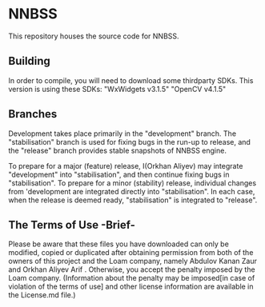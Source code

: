 # NNBSS
This repository houses the source code for NNBSS.


## Building
In order to compile, you will need to download some thirdparty SDKs. This version is using these SDKs: "WxWidgets v3.1.5" "OpenCV v4.1.5" 

## Branches
Development takes place primarily in the "development" branch. 
The "stabilisation" branch is used for fixing bugs in the run-up to release, 
and the "release" branch provides stable snapshots of NNBSS engine.

To prepare for a major (feature) release, I(Orkhan Aliyev) may integrate "development" into "stabilisation", 
and then continue fixing bugs in "stabilisation". 
To prepare for a minor (stability) release, individual changes from 'development are integrated directly into "stabilisation".
In each case, when the release is deemed ready, "stabilisation" is integrated to "release".


## The Terms of Use -Brief-
Please be aware that these files you have downloaded can only be modified, copied or duplicated after
obtaining permission from both of the owners of this project and the Loam company, namely Abdulov Kanan Zaur and Orkhan Aliyev Arif .
Otherwise, you accept the penalty imposed by the Loam company.
(Information about the penalty may be imposed[in case of violation of the terms of use] and other license information are available in the License.md file.)